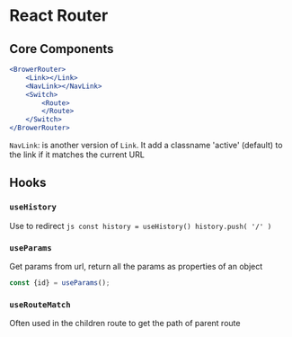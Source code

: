 # React Router

## Core Components

```jsx
<BrowerRouter>
	<Link></Link>
	<NavLink></NavLink>
	<Switch>
		<Route>
		</Route>
	</Switch>
</BrowerRouter>
```

`NavLink`: is another version of `Link`. It add a classname 'active' (default) to the link if it matches the current URL

## Hooks

### `useHistory`

Use to redirect
	```js
	const history = useHistory()
	history.push( '/' )
	```
### `useParams`

Get params from url, return all the params as properties of an object
```js
const {id} = useParams();
```

### `useRouteMatch`

Often used in the children route to get the path of parent route